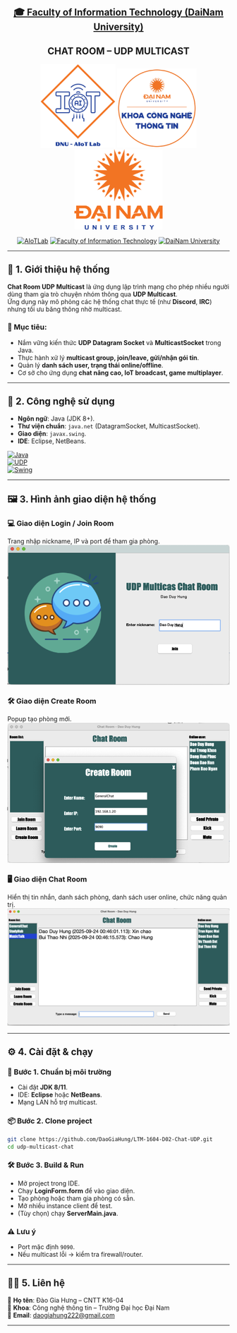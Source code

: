 <h2 align="center">
    <a href="https://dainam.edu.vn/vi/khoa-cong-nghe-thong-tin">
    🎓 Faculty of Information Technology (DaiNam University)
    </a>
</h2>
<h2 align="center">
   CHAT ROOM – UDP MULTICAST
</h2>
<div align="center">
    <p align="center">
        <img src="docs/aiotlab_logo.png" alt="AIoTLab Logo" width="170"/>
        <img src="docs/fitdnu_logo.png" alt="FITDNU Logo" width="180"/>
        <img src="docs/dnu_logo.png" alt="DaiNam University Logo" width="200"/>
    </p>

[![AIoTLab](https://img.shields.io/badge/AIoTLab-green?style=for-the-badge)](https://www.facebook.com/DNUAIoTLab)
[![Faculty of Information Technology](https://img.shields.io/badge/Faculty%20of%20Information%20Technology-blue?style=for-the-badge)](https://dainam.edu.vn/vi/khoa-cong-nghe-thong-tin)
[![DaiNam University](https://img.shields.io/badge/DaiNam%20University-orange?style=for-the-badge)](https://dainam.edu.vn)

</div>

---

## 📖 1. Giới thiệu hệ thống
**Chat Room UDP Multicast** là ứng dụng lập trình mạng cho phép nhiều người dùng tham gia trò chuyện nhóm thông qua **UDP Multicast**.  
Ứng dụng này mô phỏng các hệ thống chat thực tế (như **Discord**, **IRC**) nhưng tối ưu băng thông nhờ multicast.  

### 🎯 Mục tiêu:
- Nắm vững kiến thức **UDP Datagram Socket** và **MulticastSocket** trong Java.  
- Thực hành xử lý **multicast group, join/leave, gửi/nhận gói tin**.  
- Quản lý **danh sách user, trạng thái online/offline**.  
- Cơ sở cho ứng dụng **chat nâng cao, IoT broadcast, game multiplayer**.  

---

## 🔧 2. Công nghệ sử dụng
- **Ngôn ngữ**: Java (JDK 8+).  
- **Thư viện chuẩn**: `java.net` (DatagramSocket, MulticastSocket).  
- **Giao diện**: `javax.swing`.  
- **IDE**: Eclipse, NetBeans.  

[![Java](https://img.shields.io/badge/Java-ED8B00?style=for-the-badge&logo=openjdk&logoColor=white)](https://www.oracle.com/java/)  
[![UDP](https://img.shields.io/badge/UDP%20Multicast-00599C?style=for-the-badge&logo=socket.io&logoColor=white)](https://docs.oracle.com/javase/tutorial/networking/datagrams/)   
[![Swing](https://img.shields.io/badge/Java%20Swing-007396?style=for-the-badge&logo=java&logoColor=white)](https://docs.oracle.com/javase/tutorial/uiswing/)  

---

## 🖼️ 3. Hình ảnh giao diện hệ thống

### 💻 Giao diện Login / Join Room
Trang nhập nickname, IP và port để tham gia phòng.  
![Login GUI](docs/login.png)  

### 🛠️ Giao diện Create Room
Popup tạo phòng mới.  
![Create Room GUI](docs/Create.png)  

### 🖥️ Giao diện Chat Room
Hiển thị tin nhắn, danh sách phòng, danh sách user online, chức năng quản trị.  
![Chat Room GUI](docs/main.png)  

---

## ⚙️ 4. Cài đặt & chạy

### 🔧 Bước 1. Chuẩn bị môi trường
- Cài đặt **JDK 8/11**.  
- IDE: **Eclipse** hoặc **NetBeans**.  
- Mạng LAN hỗ trợ multicast.  

### 📦 Bước 2. Clone project
```bash
git clone https://github.com/DaoGiaHung/LTM-1604-D02-Chat-UDP.git
cd udp-multicast-chat
```

### 🛠️ Bước 3. Build & Run
- Mở project trong IDE.  
- Chạy **LoginForm.form** để vào giao diện.  
- Tạo phòng hoặc tham gia phòng có sẵn.  
- Mở nhiều instance client để test.  
- (Tùy chọn) chạy **ServerMain.java**.  

### ⚠️ Lưu ý
- Port mặc định `9090`.  
- Nếu multicast lỗi → kiểm tra firewall/router.  

---

## 👨‍💻 5. Liên hệ
📌 **Họ tên**: Đào Gia Hưng – CNTT K16-04  
📌 **Khoa**: Công nghệ thông tin – Trường Đại học Đại Nam  
📌 **Email**: daogiahung222@gmail.com  

---
